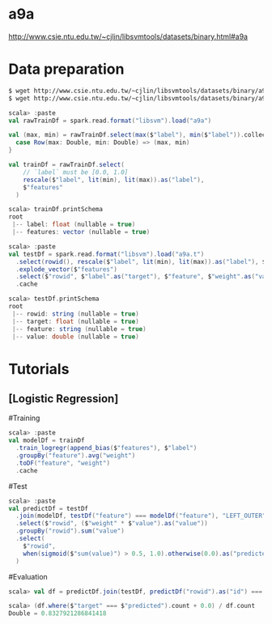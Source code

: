 <!--
  Licensed to the Apache Software Foundation (ASF) under one
  or more contributor license agreements.  See the NOTICE file
  distributed with this work for additional information
  regarding copyright ownership.  The ASF licenses this file
  to you under the Apache License, Version 2.0 (the
  "License"); you may not use this file except in compliance
  with the License.  You may obtain a copy of the License at

    http://www.apache.org/licenses/LICENSE-2.0

  Unless required by applicable law or agreed to in writing,
  software distributed under the License is distributed on an
  "AS IS" BASIS, WITHOUT WARRANTIES OR CONDITIONS OF ANY
  KIND, either express or implied.  See the License for the
  specific language governing permissions and limitations
  under the License.
-->

a9a
===
http://www.csie.ntu.edu.tw/~cjlin/libsvmtools/datasets/binary.html#a9a

Data preparation
================

```sh
$ wget http://www.csie.ntu.edu.tw/~cjlin/libsvmtools/datasets/binary/a9a
$ wget http://www.csie.ntu.edu.tw/~cjlin/libsvmtools/datasets/binary/a9a.t
```

```scala
scala> :paste
val rawTrainDf = spark.read.format("libsvm").load("a9a")

val (max, min) = rawTrainDf.select(max($"label"), min($"label")).collect.map {
  case Row(max: Double, min: Double) => (max, min)
}

val trainDf = rawTrainDf.select(
    // `label` must be [0.0, 1.0]
    rescale($"label", lit(min), lit(max)).as("label"),
    $"features"
  )

scala> trainDf.printSchema
root
 |-- label: float (nullable = true)
 |-- features: vector (nullable = true)

scala> :paste
val testDf = spark.read.format("libsvm").load("a9a.t")
  .select(rowid(), rescale($"label", lit(min), lit(max)).as("label"), $"features")
  .explode_vector($"features")
  .select($"rowid", $"label".as("target"), $"feature", $"weight".as("value"))
  .cache

scala> testDf.printSchema
root
 |-- rowid: string (nullable = true)
 |-- target: float (nullable = true)
 |-- feature: string (nullable = true)
 |-- value: double (nullable = true)
```

Tutorials
================

[Logistic Regression]
---

#Training

```scala
scala> :paste
val modelDf = trainDf
  .train_logregr(append_bias($"features"), $"label")
  .groupBy("feature").avg("weight")
  .toDF("feature", "weight")
  .cache
```

#Test

```scala
scala> :paste
val predictDf = testDf
  .join(modelDf, testDf("feature") === modelDf("feature"), "LEFT_OUTER")
  .select($"rowid", ($"weight" * $"value").as("value"))
  .groupBy("rowid").sum("value")
  .select(
    $"rowid",
    when(sigmoid($"sum(value)") > 0.5, 1.0).otherwise(0.0).as("predicted")
  )
```

#Evaluation

```scala
scala> val df = predictDf.join(testDf, predictDf("rowid").as("id") === testDf("rowid"), "INNER")

scala> (df.where($"target" === $"predicted").count + 0.0) / df.count
Double = 0.8327921286841418
```

